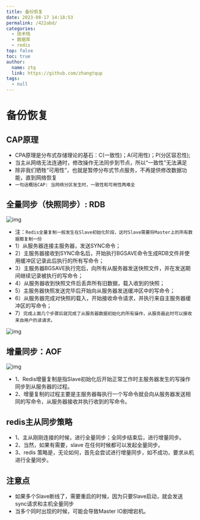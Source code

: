 ```yaml
---
title: 备份恢复
date: 2023-08-17 14:18:53
permalink: /422abd/
categories: 
  - 技术栈
  - 数据库
  - redis
top: false
toc: true
author: 
  name: ztq
  link: https://github.com/zhangtqup
tags: 
  - null
---
```


# 备份恢复

## CAP原理



- CPA原理是分布式存储理论的基石：C(一致性)；A(可用性)；P(分区容忍性);
- 当主从网络无法连通时，修改操作无法同步到节点，所以“一致性”无法满足
- 除非我们牺牲“可用性”，也就是暂停分布式节点服务，不再提供修改数据功能，直到网络恢复
- `一句话概括CAP: 当网络分区发生时，一致性和可用性两难全`

## 全量同步（快照同步）: RDB

![img](https://zhangtq-blog.oss-cn-hangzhou.aliyuncs.com/content_picture/image-20210119141558408.07c09b1b.png)

- 注：`Redis全量复制一般发生在Slave初始化阶段，这时Slave需要将Master上的所有数据都复制一份`
- 1）从服务器连接主服务器，发送SYNC命令；
- 2）主服务器接收到SYNC命名后，开始执行BGSAVE命令生成RDB文件并使用缓冲区记录此后执行的所有写命令；
- 3）主服务器BGSAVE执行完后，向所有从服务器发送快照文件，并在发送期间继续记录被执行的写命令；
- 4）从服务器收到快照文件后丢弃所有旧数据，载入收到的快照；
- 5）主服务器快照发送完毕后开始向从服务器发送缓冲区中的写命令；
- 6）从服务器完成对快照的载入，开始接收命令请求，并执行来自主服务器缓冲区的写命令；
- 7）`完成上面几个步骤后就完成了从服务器数据初始化的所有操作，从服务器此时可以接收来自用户的读请求。`

![img](https://zhangtq-blog.oss-cn-hangzhou.aliyuncs.com/content_picture/image-20210115114732368.067555a9.png)

## 增量同步：AOF

![img](https://zhangtq-blog.oss-cn-hangzhou.aliyuncs.com/content_picture/image-20210119141652873.f4cfb850.png)

- 1、Redis增量复制是指Slave初始化后开始正常工作时主服务器发生的写操作同步到从服务器的过程。
- 2、增量复制的过程主要是主服务器每执行一个写命令就会向从服务器发送相同的写命令，从服务器接收并执行收到的写命令。

##  redis主从同步策略

- 1、主从刚刚连接的时候，进行全量同步；全同步结束后，进行增量同步。
- 2、当然，如果有需要，slave 在任何时候都可以发起全量同步。
- 3、redis 策略是，无论如何，首先会尝试进行增量同步，如不成功，要求从机进行全量同步。

## 注意点

- 如果多个Slave断线了，需要重启的时候，因为只要Slave启动，就会发送sync请求和主机全量同步
- 当多个同时出现的时候，可能会导致Master IO剧增宕机。
